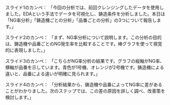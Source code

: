 スライド1のカンペ：
「今回の分析では、前回クレンジングしたデータを使用しました。EDAという手法でデータを可視化し、鋳造条件を分析しました。本日は「NG率分析」「鋳造機ごとの分析」「品番ごとの分析」の3つについて報告します。」

スライド2のカンペ：
「まず、NG率分析について説明します。この分析の目的は、鋳造機や品番ごとのNG発生率を比較することです。棒グラフを使って視覚的に表現しました。」

スライド3のカンペ：
「こちらがNG率分析の結果です。グラフの縦軸がNG率、横軸が品番を示しています。青色が1号機、オレンジが2号機です。鋳造機による違いと、品番による違いが明確に見られます。」

スライド4のカンペ：
「分析結果から、鋳造機や品番によってNG率に差があることがわかりました。次のステップでは、この差の原因を詳しく調べ、改善策を検討します。」
